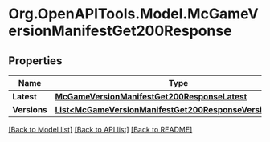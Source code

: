 # Org.OpenAPITools.Model.McGameVersionManifestGet200Response

## Properties

Name | Type | Description | Notes
------------ | ------------- | ------------- | -------------
**Latest** | [**McGameVersionManifestGet200ResponseLatest**](McGameVersionManifestGet200ResponseLatest.md) |  | [optional] 
**Versions** | [**List&lt;McGameVersionManifestGet200ResponseVersionsInner&gt;**](McGameVersionManifestGet200ResponseVersionsInner.md) |  | [optional] 

[[Back to Model list]](../README.md#documentation-for-models) [[Back to API list]](../README.md#documentation-for-api-endpoints) [[Back to README]](../README.md)

